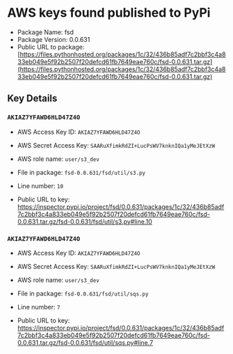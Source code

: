 # AWS keys found published to PyPi

* Package Name: fsd
* Package Version: 0.0.631
* Public URL to package: [https://files.pythonhosted.org/packages/1c/32/436b85adf7c2bbf3c4a833eb049e5f92b2507f20defcd61fb7649eae760c/fsd-0.0.631.tar.gz](https://files.pythonhosted.org/packages/1c/32/436b85adf7c2bbf3c4a833eb049e5f92b2507f20defcd61fb7649eae760c/fsd-0.0.631.tar.gz)

## Key Details

### `AKIAZ7YFAWD6HLD47Z4O`

* AWS Access Key ID: `AKIAZ7YFAWD6HLD47Z4O`
* AWS Secret Access Key: `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` 
* AWS role name: `user/s3_dev`
* File in package: `fsd-0.0.631/fsd/util/s3.py`
* Line number: `10`

* Public URL to key: https://inspector.pypi.io/project/fsd/0.0.631/packages/1c/32/436b85adf7c2bbf3c4a833eb049e5f92b2507f20defcd61fb7649eae760c/fsd-0.0.631.tar.gz/fsd-0.0.631/fsd/util/s3.py#line.10



### `AKIAZ7YFAWD6HLD47Z4O`

* AWS Access Key ID: `AKIAZ7YFAWD6HLD47Z4O`
* AWS Secret Access Key: `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` 
* AWS role name: `user/s3_dev`
* File in package: `fsd-0.0.631/fsd/util/sqs.py`
* Line number: `7`

* Public URL to key: https://inspector.pypi.io/project/fsd/0.0.631/packages/1c/32/436b85adf7c2bbf3c4a833eb049e5f92b2507f20defcd61fb7649eae760c/fsd-0.0.631.tar.gz/fsd-0.0.631/fsd/util/sqs.py#line.7


